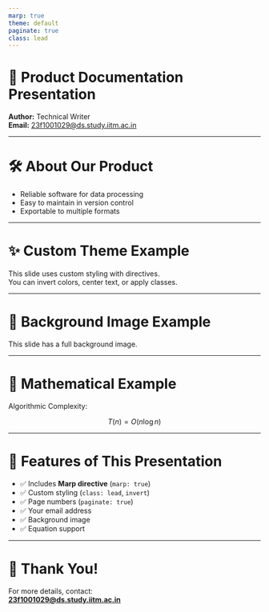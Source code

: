 ```yaml
---
marp: true
theme: default
paginate: true
class: lead
---
```


# 📘 Product Documentation Presentation  

**Author:** Technical Writer  
**Email:** <23f1001029@ds.study.iitm.ac.in>  

---

<!-- _class: lead -->
# 🛠️ About Our Product  

- Reliable software for data processing  
- Easy to maintain in version control  
- Exportable to multiple formats  

---

<!-- _class: invert -->
# ✨ Custom Theme Example  

This slide uses custom styling with directives.  
You can invert colors, center text, or apply classes.  

---

<!-- _backgroundImage: url('https://picsum.photos/800/600') -->
# 🌄 Background Image Example  

This slide has a full background image.  

---

# 🔢 Mathematical Example  

Algorithmic Complexity:  

$$
T(n) = O(n \log n)
$$

---

# 📑 Features of This Presentation  

- ✅ Includes **Marp directive** (`marp: true`)  
- ✅ Custom styling (`class: lead`, `invert`)  
- ✅ Page numbers (`paginate: true`)  
- ✅ Your email address  
- ✅ Background image  
- ✅ Equation support  

---

# 🙌 Thank You!  

For more details, contact:  
**<23f1001029@ds.study.iitm.ac.in>**
